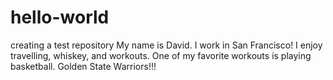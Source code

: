 # hello-world
creating a test repository 
My name is David. I work in San Francisco! I enjoy travelling, whiskey, and workouts. 
One of my favorite workouts is playing basketball. Golden State Warriors!!! 
